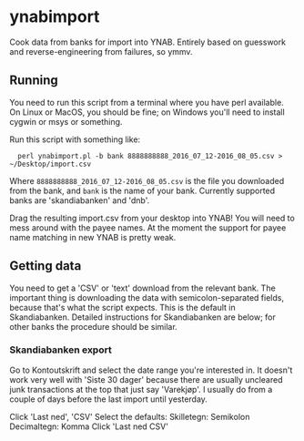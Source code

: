 # ynabimport

Cook data from banks for import into YNAB.  Entirely based on
guesswork and reverse-engineering from failures, so ymmv.

## Running

You need to run this script from a terminal where you have perl
available. On Linux or MacOS, you should be fine; on Windows you'll need
to install cygwin or msys or something.

Run this script with something like:
```
  perl ynabimport.pl -b bank 8888888888_2016_07_12-2016_08_05.csv > ~/Desktop/import.csv
```

Where `8888888888_2016_07_12-2016_08_05.csv` is the file you downloaded
from the bank, and `bank` is the name of your bank. Currently supported
banks are 'skandiabanken' and 'dnb'.

Drag the resulting import.csv from your desktop into YNAB! You will need
to mess around with the payee names. At the moment the support for payee
name matching in new YNAB is pretty weak.

## Getting data

You need to get a 'CSV' or 'text' download from the relevant bank. The
important thing is downloading the data with semicolon-separated fields,
because that's what the script expects. This is the default in
Skandiabanken. Detailed instructions for Skandiabanken are below; for
other banks the procedure should be similar.

### Skandiabanken export

Go to Kontoutskrift and select the date range you're interested in. It
doesn't work very well with 'Siste 30 dager' because there are usually
uncleared junk transactions at the top that just say 'Varekjøp'. I usually do
from a couple of days before the last import until yesterday.

Click 'Last ned', 'CSV'
Select the defaults:
  Skilletegn: Semikolon
  Decimaltegn: Komma
Click 'Last ned CSV'

